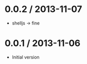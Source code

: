 
0.0.2 / 2013-11-07
==================

  * shelljs -> fine

0.0.1 / 2013-11-06
==================

  * Initial version
